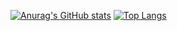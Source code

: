 [![Anurag's GitHub stats](https://github-readme-stats.vercel.app/api?username=RenanPaixao&hide=issues&count_private=true&show_icons=true&theme=midnight-purple&)](https://github.com/anuraghazra/github-readme-stats)
[![Top Langs](https://github-readme-stats.vercel.app/api/top-langs/?username=RenanPaixao&layout=compact&theme=midnight-purple)](https://github.com/anuraghazra/github-readme-stats)


<!--
**RenanPaixao/RenanPaixao** is a ✨ _special_ ✨ repository because its `README.md` (this file) appears on your GitHub profile.

Here are some ideas to get you started:

- 🔭 I’m currently working on ...
- 🌱 I’m currently learning ...
- 👯 I’m looking to collaborate on ...
- 🤔 I’m looking for help with ...
- 💬 Ask me about ...
- 📫 How to reach me: ...
- 😄 Pronouns: ...
- ⚡ Fun fact: ...
-->
